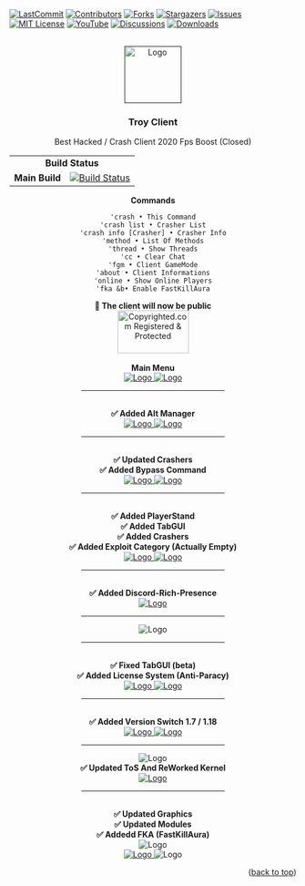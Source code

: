 <div id="top"></div>

[![LastCommit][last-commit-shield]][last-commit-url]
[![Contributors][contributors-shield]][contributors-url]
[![Forks][forks-shield]][forks-url]
[![Stargazers][stars-shield]][stars-url]
[![Issues][issues-shield]][issues-url]
[![MIT License][license-shield]][license-url]
[![YouTube][youtube-shield]][youtube-url]
[![Discussions][discussion-shield]][discussion-url]
[![Downloads][downloads-shield]][downloads-url]


<!-- PROJECT LOGO -->
<br />
<div align="center">
  <a href="">
    <img src="https://i.imgur.com/tWMuevX.png" alt="Logo" width="100" height="100">
  </a>

<h3 align="center">Troy Client</h3>

  <p align="center">
    Best Hacked / Crash Client 2020 Fps Boost (Closed)
  </p>
</div>


<div align="center">
  <table>
    <tr>
        <td align="center" colspan="3"><b>Build Status</b></td>
    </tr>
    <tr>
        <td align="right"><b>Main Build</b></td>
        <td colspan="2"><a href="https://img.shields.io/github/workflow/status/md4Studios/TroyClient-Official/TroyClient-Official/troy?label=BUILD%201.8.4&style=for-the-badge"><img src="https://img.shields.io/github/workflow/status/md4Studios/TroyClient-Official/TroyClient-Official/troy?label=BUILD%201.8.4&style=for-the-badge" alt="Build Status" /></a></td>
    </tr>
</table>

<div class="codeheader" id="codeheader_css"><b>Commands</b></div>
  <div id="codebox">
     <pre><code data-language="css">'crash • This Command
'crash list • Crasher List
'crash info [Crasher] • Crasher Info
'method • List Of Methods
'thread • Show Threads
'cc • Clear Chat
'fgm • Client GameMode
'about • Client Informations
'online • Show Online Players
'fka &b• Enable FastKillAura
</code></pre>
  </div>
<div align="center"> <b>📢 The client will now be public</b> </div>
<div align="center">

</div>

<div align="center">
  <a class="copyrighted-badge" title="Copyrighted.com Registered &amp; Protected" target="_blank" href="https://www.copyrighted.com/work/lnxCduqLCadxAF1Y"><img alt="Copyrighted.com Registered &amp; Protected" border="0" width="125" height="75" srcset="https://static.copyrighted.com/badges/125x75/03_2x.png 2x" src="https://static.copyrighted.com/badges/125x75/03.png" /></a>
  </div>

<br />
<div align="center"> <b>Main Menu</b> </div>
<div align="center">
  <a href="">
    <img src="https://img.shields.io/badge/Version-1.0.5-green?label=VERSION&style=for-the-badge" alt="Logo" width="" height="">
    <img src="https://i.imgur.com/7qOP34R.png" alt="Logo" width="" height="">
  </a>


<hr style="width:50%;text-align:left;margin-left:0">


<br />
<div align="center"> <b>✅ Added Alt Manager</b> </div>
<div align="center">
  <a href="">
    <img src="https://img.shields.io/badge/Version-1.0.5-green?label=VERSION&style=for-the-badge" alt="Logo" width="" height="">
    <img src="https://i.imgur.com/J4dcGMT.png" alt="Logo" width="" height="">
  </a>


<hr style="width:50%;text-align:left;margin-left:0">


<br />
<div align="center"> <b>✅ Updated Crashers</b> </div>
<div align="center"> <b>✅ Added Bypass Command</b> </div>
<div align="center">
  <a href="">
    <img src="https://img.shields.io/badge/Version-1.0.7-green?label=VERSION&style=for-the-badge" alt="Logo" width="" height="">
    <img src="https://i.imgur.com/QhpXcjc.png" alt="Logo" width="" height="">
  </a>


<hr style="width:50%;text-align:left;margin-left:0">


  <br />
<div align="center"> <b>✅ Added PlayerStand</b> </div>
<div align="center"> <b>✅ Added TabGUI</b> </div>
<div align="center"> <b>✅ Added Crashers</b> </div>
<div align="center"> <b>✅ Added Exploit Category (Actually Empty)</b> </div>
<div align="center">
  <a href="">
    <img src="https://img.shields.io/badge/Version-1.1.5-green?label=VERSION&style=for-the-badge" alt="Logo" width="" height="">
    <img src="https://i.imgur.com/uPsO7Ua.png" alt="Logo" width="" height="">
  </a>

<hr style="width:50%;text-align:left;margin-left:0">

  <br />
<div align="center"> <b>✅ Added Discord-Rich-Presence</b> </div>
<div align="center">
  <a href="">
    <img src="https://img.shields.io/badge/Version-1.1.7-green?label=VERSION&style=for-the-badge" alt="Logo" width="" height="">
</a>
</div>

<hr style="width:50%;text-align:left;margin-left:0">


<img src="https://i.imgur.com/HivAnmn.png" alt="Logo" width="" height="">  


<hr style="width:50%;text-align:left;margin-left:0">

  <br />
<div align="center"> <b>✅ Fixed TabGUI (beta)</b> </div>
<div align="center"> <b>✅ Added License System (Anti-Paracy)</b> </div>
<div align="center">
  <a href="">
    <img src="https://img.shields.io/badge/Version-1.3.5-green?label=VERSION&style=for-the-badge" alt="Logo" width="" height="">
    <img src="https://i.imgur.com/RZFktSB.png" alt="Logo" width="" height="">
  </a>

<hr style="width:50%;text-align:left;margin-left:0">

  <br />
<div align="center"> <b>✅ Added Version Switch 1.7 / 1.18</b> </div>
<div align="center">
  <a href="">
    <img src="https://img.shields.io/badge/Version-1.3.6-green?label=VERSION&style=for-the-badge" alt="Logo" width="" height="">
    <img src="https://i.imgur.com/lqVlkPT.png" alt="Logo" width="" height="">
  </a>

<hr style="width:50%;text-align:left;margin-left:0">

<img src="https://img.shields.io/badge/Version-1.8.4-green?label=VERSION&style=for-the-badge" alt="Logo" width="" height="">
  <br />
<div align="center"> <b>✅ Updated ToS And ReWorked Kernel</b> </div>
<div align="center">
  <a href="">
    <img src="https://i.imgur.com/8WP9G4q.png" alt="Logo" width="" height="">
  </a>

<hr style="width:50%;text-align:left;margin-left:0">

  <br />
<div align="center"> <b>✅ Updated Graphics</b> </div>
<div align="center"> <b>✅ Updated Modules</b> </div>
<div align="center"> <b>✅ Addedd FKA (FastKillAura)</b> </div>

<img src="https://img.shields.io/badge/Version-1.10.5-green?label=VERSION&style=for-the-badge" alt="Logo" width="" height=""> 
  <br />
<div align="center">
  <a href="">
    <img src="https://i.imgur.com/qGJszeh.png" alt="Logo" width="" height="">
  </a>
<img src="https://i.imgur.com/6zVLfZV.png" alt="Logo" width="" height="">
  </div>


<p align="right">(<a href="#top">back to top</a>)</p>




<!-- https://www.markdownguide.org/basic-syntax/#reference-style-links -->
[last-commit-shield]: https://img.shields.io/github/last-commit/md4Studios/TroyClient-Official?style=for-the-badge
[last-commit-url]: https://github.com/md4Studios/TroyClient-Official/commits/troy
[contributors-shield]: https://img.shields.io/github/contributors/md4Studios/TroyClient-Official?color=g&style=for-the-badge
[contributors-url]: https://github.com/md4Studios/TroyClient-Official/graphs/contributors
[forks-shield]: https://img.shields.io/github/forks/md4Studios/TroyClient-Official?style=for-the-badge
[forks-url]: https://github.com/md4Studios/TroyClient-Official/network/members
[stars-shield]: https://img.shields.io/github/stars/md4Studios/TroyClient-Official?style=for-the-badge
[stars-url]: https://github.com/md4Studios/TroyClient-Official/stargazers
[issues-shield]: https://img.shields.io/github/issues/md4Studios/TroyClient-Official?color=yellow&style=for-the-badge
[issues-url]: https://github.com/md4Studios/TroyClient-Official/issues
[license-shield]: https://img.shields.io/github/license/md4Studios/TroyClient-Official?style=for-the-badge
[license-url]: https://github.com/md4Studios/TroyClient-Official/blob/troy/LICENSE.md
[youtube-shield]: https://img.shields.io/youtube/channel/subscribers/UCn7n4dI57Kp-knI1UMqFCog?color=red&label=YouTube%20SubScribe&style=for-the-badge
[youtube-url]: https://www.youtube.com/channel/UCn7n4dI57Kp-knI1UMqFCog
[discussion-shield]: https://img.shields.io/github/discussions/md4Studios/TroyClient-Official?style=for-the-badge
[discussion-url]: https://img.shields.io/github/discussions/md4Studios/TroyClient-Official?style=for-the-badge
[downloads-shield]: https://img.shields.io/github/downloads/md4Studios/TroyClient-Official/total?color=orange&style=for-the-badge
[downloads-url]: https://img.shields.io/github/downloads/md4Studios/TroyClient-Official/total?color=orange&style=for-the-badge
